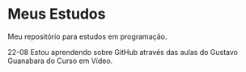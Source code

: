 # Meus Estudos
 Meu repositório para estudos em programação.
 
 22-08 Estou aprendendo sobre GitHub através das aulas do Gustavo Guanabara do Curso em Vídeo.

